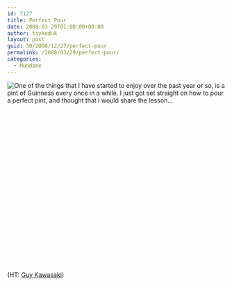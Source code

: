 ```yaml
---
id: 7127
title: Perfect Pour
date: 2008-03-29T01:00:00+00:00
author: tsykoduk
layout: post
guid: 30/2008/12/27/perfect-pour
permalink: /2008/03/29/perfect-pour/
categories:
  - Mundane
---
```

<p><img src="http://greg.nokes.name/assets/2008/3/28/guinnessbottle1.jpg" style="float:left;">One of the things that I have started to enjoy over the past year or so, is a pint of Guinness every once in a while. I just got set straight on how to pour a perfect pint, and thought that I would share the lesson...</p>

<!--more-->

<center><object width="425" height="355"><param name="movie" value="http://www.youtube.com/v/d15lJn1r0Mk"></param><param name="wmode" value="transparent"></param><embed src="http://www.youtube.com/v/d15lJn1r0Mk" type="application/x-shockwave-flash" wmode="transparent" width="425" height="355"></embed></object></center>

<p>(HT: <a href="http://blog.guykawasaki.com/2008/03/the-art-of-the.html">Guy Kawasaki</a>)</p>
